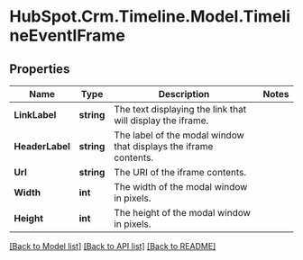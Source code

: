 # HubSpot.Crm.Timeline.Model.TimelineEventIFrame

## Properties

Name | Type | Description | Notes
------------ | ------------- | ------------- | -------------
**LinkLabel** | **string** | The text displaying the link that will display the iframe. | 
**HeaderLabel** | **string** | The label of the modal window that displays the iframe contents. | 
**Url** | **string** | The URI of the iframe contents. | 
**Width** | **int** | The width of the modal window in pixels. | 
**Height** | **int** | The height of the modal window in pixels. | 

[[Back to Model list]](../README.md#documentation-for-models) [[Back to API list]](../README.md#documentation-for-api-endpoints) [[Back to README]](../README.md)

